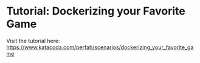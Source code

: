 # Tutorial: Dockerizing your Favorite Game

Visit the tutorial here: https://www.katacoda.com/perfah/scenarios/dockerizing_your_favorite_game
